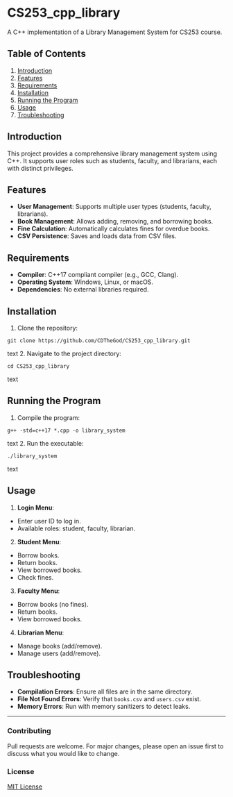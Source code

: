 # CS253_cpp_library

A C++ implementation of a Library Management System for CS253 course.

## Table of Contents

1. [Introduction](#introduction)
2. [Features](#features)
3. [Requirements](#requirements)
4. [Installation](#installation)
5. [Running the Program](#running-the-program)
6. [Usage](#usage)
7. [Troubleshooting](#troubleshooting)

## Introduction
This project provides a comprehensive library management system using C++. It supports user roles such as students, faculty, and librarians, each with distinct privileges.

## Features
- **User Management**: Supports multiple user types (students, faculty, librarians).
- **Book Management**: Allows adding, removing, and borrowing books.
- **Fine Calculation**: Automatically calculates fines for overdue books.
- **CSV Persistence**: Saves and loads data from CSV files.

## Requirements
- **Compiler**: C++17 compliant compiler (e.g., GCC, Clang).
- **Operating System**: Windows, Linux, or macOS.
- **Dependencies**: No external libraries required.

## Installation
1. Clone the repository:

```
git clone https://github.com/CDTheGod/CS253_cpp_library.git
```

text
2. Navigate to the project directory:

```
cd CS253_cpp_library
```

text

## Running the Program
1. Compile the program:

```
g++ -std=c++17 *.cpp -o library_system
```

text
2. Run the executable:

```
./library_system
```

text

## Usage
1. **Login Menu**:
- Enter user ID to log in.
- Available roles: student, faculty, librarian.
2. **Student Menu**:
- Borrow books.
- Return books.
- View borrowed books.
- Check fines.
3. **Faculty Menu**:
- Borrow books (no fines).
- Return books.
- View borrowed books.
4. **Librarian Menu**:
- Manage books (add/remove).
- Manage users (add/remove).

## Troubleshooting
- **Compilation Errors**: Ensure all files are in the same directory.
- **File Not Found Errors**: Verify that `books.csv` and `users.csv` exist.
- **Memory Errors**: Run with memory sanitizers to detect leaks.

---

### Contributing
Pull requests are welcome. For major changes, please open an issue first to discuss what you would like to change.

### License
[MIT License](https://choosealicense.com/licenses/mit/)

